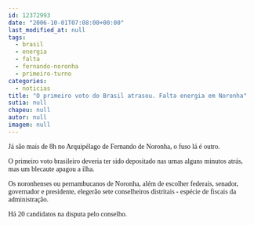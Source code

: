 ```yaml
---
id: 12372993
date: "2006-10-01T07:08:00+00:00"
last_modified_at: null
tags:
  - brasil
  - energia
  - falta
  - fernando-noronha
  - primeiro-turno
categories:
  - noticias
title: "O primeiro voto do Brasil atrasou. Falta energia em Noronha"
sutia: null
chapeu: null
autor: null
imagem: null
---
```

<p><P><FONT face=Verdana>Já são mais de&nbsp;8h no Arquipélago de Fernando de Noronha, o fuso lá&nbsp;é outro.</FONT></P></p>
<p><P><FONT face=Verdana>O&nbsp;primeiro voto&nbsp;brasileiro deveria ter sido depositado nas urnas alguns minutos atrás, mas um blecaute apagou a ilha.</FONT></P></p>
<p><P><FONT face=Verdana>Os noronhenses ou pernambucanos de Noronha, além de escolher federais, senador, governador e presidente, elegerão&nbsp;sete conselheiros distritais - espécie de fiscais da administração.</FONT></P></p>
<p><P><FONT face=Verdana>Há 20 candidatos na disputa pelo conselho.</FONT></P> </p>
